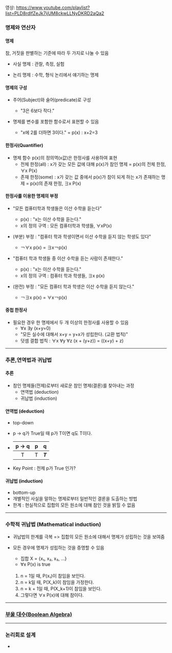 영상: https://www.youtube.com/playlist?list=PLD8rdlfZeJk7ijUM8ckwLLNyDKRD2aQa2

### 명제와 연산자
#### 명제

참, 거짓을 판별하는 기준에 따라 두 가지로 나눌 수 있음

- 사실 명제 : 관찰, 측정, 실험

- 논리 명제 : 수학, 형식 논리에서 얘기하는 명제



#### 명제의 구성

- 주어(Subject)와 술어(predicate)로 구성
  - "3은 6보다 작다."

- 명제를 변수를 포함한 함수로서 표현할 수 있음
  - "x에 2를 더하면 3이다." = p(x) : x+2=3



#### 한정사(Quantifier)

- 명제 함수 p(x)의 정의역(x값)은 한정사를 사용하여 표현
  - 전체 한정(all) : x가 갖는 모든 값에 대해 p(x)가 참인 명제 = p(x)의 전체 한정, ∀x P(x)
  - 존재 한정(some) : x가 갖는 값 중에서 p(x)가 참이 되게 하는 x가 존재하는 명제 = p(x)의 존재 한정, ∃x P(x)



#### 한정사를 이용한 명제의 부정

- "모든 컴퓨터학과 학생들은 이산 수학을 듣는다"
  - p(x) : "x는 이산 수학을 듣는다."
  - x의 정의 구역 : 모든 컴퓨터학과 학생들, ∀xP(x) 

- (부분) 부정 : "컴퓨터 학과 학생이면서 이산 수학을 듣지 않는 학생도 있다"
  - ￢∀x p(x) = ∃x￢p(x)



- "컴퓨터 학과 학생들 중 이산 수학을 듣는 사람이 존재한다."
  - p(x) : "x는 이산 수학을 듣는다."
  - x의 정의 구역 : 컴퓨터 학과 학생들, ∃x p(x)
- (완전) 부정 : "모든 컴퓨터 학과 학생은 이산 수학을 듣지 않는다."
  - ￢∃x p(x) = ∀x￢p(x)



#### 중첩 한정사

- 필요한 경우 한 명제에서 두 개 이상의 한정사를 사용할 수 있음
  - ∀x ∃y (x+y=0)
  - "모든 실수에 대해서 x+y = y+x가 성립한다. (교환 법칙)"
  - 덧셈 결합 법칙 : ∀x ∀y ∀z (x + (y+z)) = ((x+y) + z)


---
### 추론,연역법과 귀납법
#### 추론

- 참인 명제들(전제)로부터 새로운 참인 명제(결론)를 찾아내는 과정
  - 연역법 (deduction)
  - 귀납법 (induction)

#### 연역법 (deduction)

- top-down

- p → q가 True일 때 p가 T이면 q도 T이다.

- | p → q |  p   |    q    |
  | :---: | :--: | :-----: |
  |   T   |  T   | ***T*** |

- Key Point : 전제 p가 True 인가?

#### 귀납법 (induction)

- bottom-up
- 개별적인 사실을 말하는 명제로부터 일반적인 결론을 도출하는 방법
- 한계 : 현실적으로 집합의 모든 원소에 대해 참인 것을 밝힐 수 없음

---
### 수학적 귀납법 (Mathematical induction)

- 귀납법의 한계를 극복 => 집합의 모든 원소에 대해서 명제가 성립하는 것을 보여줌

- 모든 경우에 명제가 성립하는 것을 증명할 수 있음

  - 집합 X = {x₁, x₂, x₃, …}
  - ∀x P(x) is true
  <br>

  1. n = 1일 때, P(x₁)이 참임을 보인다.
  2. n = k일 때, P(X_k)이 참임을 가정한다.
  3. n = k + 1일 때, P(X_k+1)이 참임을 보인다.
  4. 그렇다면 ∀x P(x)에 대해 참이다.
---
### [부울 대수(Boolean Algebra)](부울-대수.md)
---
### 논리회로 설계
- 

